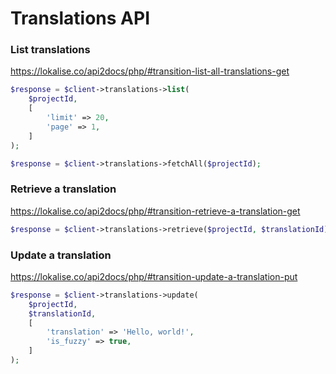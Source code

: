 # Translations API

### List translations
https://lokalise.co/api2docs/php/#transition-list-all-translations-get

```php
$response = $client->translations->list(
    $projectId,
    [
        'limit' => 20,
        'page' => 1,
    ]
);
```

```php
$response = $client->translations->fetchAll($projectId);
```

### Retrieve a translation
https://lokalise.co/api2docs/php/#transition-retrieve-a-translation-get

```php
$response = $client->translations->retrieve($projectId, $translationId);
```

### Update a translation
https://lokalise.co/api2docs/php/#transition-update-a-translation-put

```php
$response = $client->translations->update(
    $projectId,
    $translationId,
    [
        'translation' => 'Hello, world!',
        'is_fuzzy' => true,
    ]
);
```

